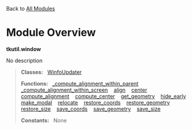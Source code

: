 Back to [All Modules](https://github.com/pyrustic/tkutil/blob/master/docs/modules/README.md#readme)

# Module Overview

**tkutil.window**
 
No description

> **Classes:** &nbsp; [WinfoUpdater](https://github.com/pyrustic/tkutil/blob/master/docs/modules/content/tkutil.window/content/classes/WinfoUpdater.md#class-winfoupdater)
>
> **Functions:** &nbsp; [\_compute\_alignment\_within\_parent](https://github.com/pyrustic/tkutil/blob/master/docs/modules/content/tkutil.window/content/functions.md#_compute_alignment_within_parent) &nbsp;&nbsp; [\_compute\_alignment\_within\_screen](https://github.com/pyrustic/tkutil/blob/master/docs/modules/content/tkutil.window/content/functions.md#_compute_alignment_within_screen) &nbsp;&nbsp; [align](https://github.com/pyrustic/tkutil/blob/master/docs/modules/content/tkutil.window/content/functions.md#align) &nbsp;&nbsp; [center](https://github.com/pyrustic/tkutil/blob/master/docs/modules/content/tkutil.window/content/functions.md#center) &nbsp;&nbsp; [compute\_alignment](https://github.com/pyrustic/tkutil/blob/master/docs/modules/content/tkutil.window/content/functions.md#compute_alignment) &nbsp;&nbsp; [compute\_center](https://github.com/pyrustic/tkutil/blob/master/docs/modules/content/tkutil.window/content/functions.md#compute_center) &nbsp;&nbsp; [get\_geometry](https://github.com/pyrustic/tkutil/blob/master/docs/modules/content/tkutil.window/content/functions.md#get_geometry) &nbsp;&nbsp; [hide\_early](https://github.com/pyrustic/tkutil/blob/master/docs/modules/content/tkutil.window/content/functions.md#hide_early) &nbsp;&nbsp; [make\_modal](https://github.com/pyrustic/tkutil/blob/master/docs/modules/content/tkutil.window/content/functions.md#make_modal) &nbsp;&nbsp; [relocate](https://github.com/pyrustic/tkutil/blob/master/docs/modules/content/tkutil.window/content/functions.md#relocate) &nbsp;&nbsp; [restore\_coords](https://github.com/pyrustic/tkutil/blob/master/docs/modules/content/tkutil.window/content/functions.md#restore_coords) &nbsp;&nbsp; [restore\_geometry](https://github.com/pyrustic/tkutil/blob/master/docs/modules/content/tkutil.window/content/functions.md#restore_geometry) &nbsp;&nbsp; [restore\_size](https://github.com/pyrustic/tkutil/blob/master/docs/modules/content/tkutil.window/content/functions.md#restore_size) &nbsp;&nbsp; [save\_coords](https://github.com/pyrustic/tkutil/blob/master/docs/modules/content/tkutil.window/content/functions.md#save_coords) &nbsp;&nbsp; [save\_geometry](https://github.com/pyrustic/tkutil/blob/master/docs/modules/content/tkutil.window/content/functions.md#save_geometry) &nbsp;&nbsp; [save\_size](https://github.com/pyrustic/tkutil/blob/master/docs/modules/content/tkutil.window/content/functions.md#save_size)
>
> **Constants:** &nbsp; None
